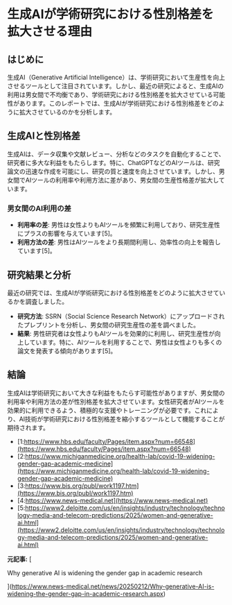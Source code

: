 # 生成AIが学術研究における性別格差を拡大させる理由

## はじめに

生成AI（Generative Artificial Intelligence）は、学術研究において生産性を向上させるツールとして注目されています。しかし、最近の研究によると、生成AIの利用は男女間で不均衡であり、学術研究における性別格差を拡大させている可能性があります。このレポートでは、生成AIが学術研究における性別格差をどのように拡大させているのかを分析します。

## 生成AIと性別格差

生成AIは、データ収集や文献レビュー、分析などのタスクを自動化することで、研究者に多大な利益をもたらします。特に、ChatGPTなどのAIツールは、研究論文の迅速な作成を可能にし、研究の質と速度を向上させています。しかし、男女間でAIツールの利用率や利用方法に差があり、男女間の生産性格差が拡大しています。

### 男女間のAI利用の差

- **利用率の差**: 男性は女性よりもAIツールを頻繁に利用しており、研究生産性にプラスの影響を与えています[5]。
- **利用方法の差**: 男性はAIツールをより長期間利用し、効率性の向上を報告しています[5]。

## 研究結果と分析

最近の研究では、生成AIが学術研究における性別格差をどのように拡大させているかを調査しました。

- **研究方法**: SSRN（Social Science Research Network）にアップロードされたプレプリントを分析し、男女間の研究生産性の差を調べました。
- **結果**: 男性研究者は女性よりもAIツールを効果的に利用し、研究生産性が向上しています。特に、AIツールを利用することで、男性は女性よりも多くの論文を発表する傾向があります[5]。

## 結論

生成AIは学術研究において大きな利益をもたらす可能性がありますが、男女間の利用率や利用方法の差が性別格差を拡大させています。女性研究者がAIツールを効果的に利用できるよう、積極的な支援やトレーニングが必要です。これにより、AI技術が学術研究における性別格差を縮小するツールとして機能することが期待されます。
- [1:https://www.hbs.edu/faculty/Pages/item.aspx?num=66548](https://www.hbs.edu/faculty/Pages/item.aspx?num=66548)
- [2:https://www.michiganmedicine.org/health-lab/covid-19-widening-gender-gap-academic-medicine](https://www.michiganmedicine.org/health-lab/covid-19-widening-gender-gap-academic-medicine)
- [3:https://www.bis.org/publ/work1197.htm](https://www.bis.org/publ/work1197.htm)
- [4:https://www.news-medical.net](https://www.news-medical.net)
- [5:https://www2.deloitte.com/us/en/insights/industry/technology/technology-media-and-telecom-predictions/2025/women-and-generative-ai.html](https://www2.deloitte.com/us/en/insights/industry/technology/technology-media-and-telecom-predictions/2025/women-and-generative-ai.html)


**元記事:** [
 Why generative AI is widening the gender gap in academic research
](https://www.news-medical.net/news/20250212/Why-generative-AI-is-widening-the-gender-gap-in-academic-research.aspx)